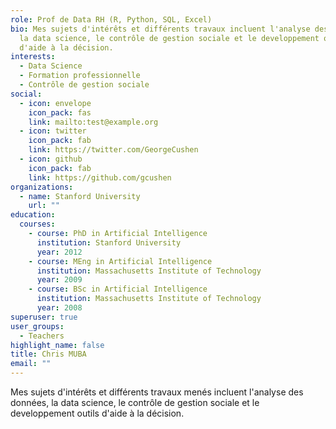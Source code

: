 ```yaml
---
role: Prof de Data RH (R, Python, SQL, Excel)
bio: Mes sujets d'intérêts et différents travaux incluent l'analyse des données,
  la data science, le contrôle de gestion sociale et le developpement outils
  d'aide à la décision.
interests:
  - Data Science
  - Formation professionnelle
  - Contrôle de gestion sociale
social:
  - icon: envelope
    icon_pack: fas
    link: mailto:test@example.org
  - icon: twitter
    icon_pack: fab
    link: https://twitter.com/GeorgeCushen
  - icon: github
    icon_pack: fab
    link: https://github.com/gcushen
organizations:
  - name: Stanford University
    url: ""
education:
  courses:
    - course: PhD in Artificial Intelligence
      institution: Stanford University
      year: 2012
    - course: MEng in Artificial Intelligence
      institution: Massachusetts Institute of Technology
      year: 2009
    - course: BSc in Artificial Intelligence
      institution: Massachusetts Institute of Technology
      year: 2008
superuser: true
user_groups:
  - Teachers
highlight_name: false
title: Chris MUBA
email: ""
---
```

Mes sujets d'intérêts et différents travaux menés incluent l'analyse des données, la data science, le contrôle de gestion sociale et le developpement outils d'aide à la décision.